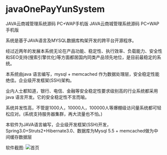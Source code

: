 # javaOnePayYunSystem
JAVA云商城管理系统源码 PC+WAP手机版
JAVA云商城管理系统源码 PC+WAP手机版

系统是基于JAVA语言及MYSQL数据库构架开发的跨平台开源程序。

经过近两年的发展本系统无论在产品功能、稳定性、执行效率、负载能力、安全性和SEO支持(搜索引擎优化)等方面都居国内同类产品领先地位，是目前最稳定的系统。

本系统由java 语言编写，mysql + memcached 作为数据处理层，安全稳定性能绝佳。企业级开发框架(SSH)架构。

业内人士都知道，银行、电信、金融等安全稳定性要求级别高的行业系统都采用java 语言开发。它的安全稳定性不言而喻。

系统并发性高，不管是1000人，10000人，100000人等爆棚级访问量系统都可轻松应对。(系统支持服务器集群，再大流量也不怕。)

本软件为JAVA语言编写，企业级开发框架(SSH)开发，Spring3.0+Struts2+Hibernate3.0、数据库为Mysql 5.5 + memcached做为中间缓存数据层

软件截图:
![首页](https://github.com/jwillber/javaOnePayYunSystem/blob/main/UI/721280bf-ffc0-41a3-8969-f15897dc1b3d.png,'1元拍')
